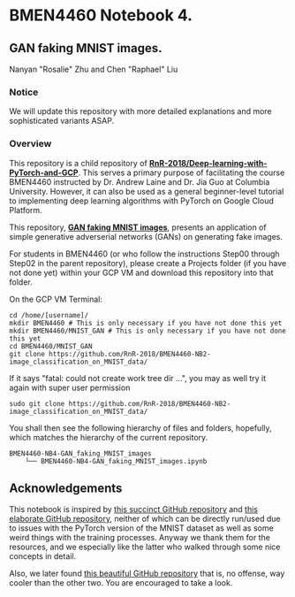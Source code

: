 # BMEN4460 Notebook 4.
## GAN faking MNIST images.
Nanyan "Rosalie" Zhu and Chen "Raphael" Liu

### Notice
We will update this repository with more detailed explanations and more sophisticated variants ASAP.

### Overview
This repository is a child repository of [**RnR-2018/Deep-learning-with-PyTorch-and-GCP**](https://github.com/RnR-2018/Deep-learning-with-PyTorch-and-GCP). This serves a primary purpose of facilitating the course BMEN4460 instructed by Dr. Andrew Laine and Dr. Jia Guo at Columbia University. However, it can also be used as a general beginner-level tutorial to implementing deep learning algorithms with PyTorch on Google Cloud Platform.

This repository, [**GAN faking MNIST images**](https://github.com/RnR-2018/RnR-2018-BMEN4460-NB4-GAN_faking_MNIST_images), presents an application of simple generative adverserial networks (GANs) on generating fake images.

For students in BMEN4460 (or who follow the instructions Step00 through Step02 in the parent repository), please create a Projects folder (if you have not done yet) within your GCP VM and download this repository into that folder.

On the GCP VM Terminal:
```
cd /home/[username]/
mkdir BMEN4460 # This is only necessary if you have not done this yet
mkdir BMEN4460/MNIST_GAN # This is only necessary if you have not done this yet
cd BMEN4460/MNIST_GAN
git clone https://github.com/RnR-2018/BMEN4460-NB2-image_classification_on_MNIST_data/
```

If it says "fatal: could not create work tree dir ...", you may as well try it again with super user permission
```
sudo git clone https://github.com/RnR-2018/BMEN4460-NB2-image_classification_on_MNIST_data/
```

You shall then see the following hierarchy of files and folders, hopefully, which matches the hierarchy of the current repository.

```
BMEN4460-NB4-GAN_faking_MNIST_images
    └── BMEN4460-NB4-GAN_faking_MNIST_images.ipynb
```

## Acknowledgements
This notebook is inspired by [this succinct GitHub repository](https://github.com/lyeoni/pytorch-mnist-GAN) and [this elaborate GitHub repository](https://github.com/Garima13a/MNIST_GAN), neither of which can be directly run/used due to issues with the PyTorch version of the MNIST dataset as well as some weird things with the training processes. Anyway we thank them for the resources, and we especially like the latter who walked through some nice concepts in detail.

Also, we later found [this beautiful GitHub repository](https://github.com/znxlwm/pytorch-MNIST-CelebA-GAN-DCGAN) that is, no offense, way cooler than the other two. You are encouraged to take a look.
